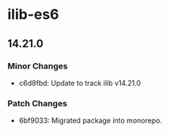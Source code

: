 # ilib-es6

## 14.21.0

### Minor Changes

- c6d8fbd: Update to track ilib v14.21.0

### Patch Changes

- 6bf9033: Migrated package into monorepo.
